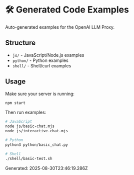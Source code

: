 # 🛠️ Generated Code Examples

Auto-generated examples for the OpenAI LLM Proxy.

## Structure

- `js/` - JavaScript/Node.js examples  
- `python/` - Python examples
- `shell/` - Shell/curl examples

## Usage

Make sure your server is running:
```bash
npm start
```

Then run examples:
```bash
# JavaScript
node js/basic-chat.mjs
node js/interactive-chat.mjs

# Python
python3 python/basic_chat.py

# Shell
./shell/basic-test.sh
```

Generated: 2025-08-30T23:46:19.286Z
